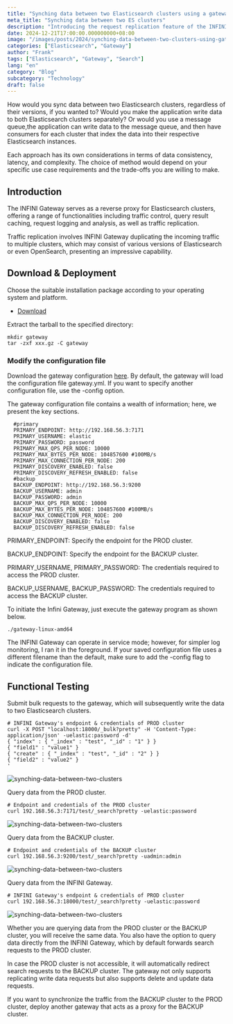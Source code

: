 ```yaml
---
title: "Synching data between two Elasticsearch clusters using a gateway"
meta_title: "Synching data between two ES clusters"
description: "Introducing the request replication feature of the INFINI Gateway."
date: 2024-12-21T17:00:00.000000000+08:00
image: "/images/posts/2024/synching-data-between-two-clusters-using-gateway/cover.jpg"
categories: ["Elasticsearch", "Gateway"]
author: "Frank"
tags: ["Elasticsearch", "Gateway", "Search"]
lang: "en"
category: "Blog"
subcategory: "Technology"
draft: false
---
```


How would you sync data between two Elasticsearch clusters, regardless of their versions, if you wanted to? Would you make the application write data to both Elasticsearch clusters separately? Or would you use a message queue,the application can write data to the message queue, and then have consumers for each cluster that index the data into their respective Elasticsearch instances.

Each approach has its own considerations in terms of data consistency, latency, and complexity. The choice of method would depend on your specific use case requirements and the trade-offs you are willing to make.

## Introduction

The INFINI Gateway serves as a reverse proxy for Elasticsearch clusters, offering a range of functionalities including traffic control, query result caching, request logging and analysis, as well as traffic replication.

Traffic replication involves INFINI Gateway duplicating the incoming traffic to multiple clusters, which may consist of various versions of Elasticsearch or even OpenSearch, presenting an impressive capability.

## Download & Deployment

Choose the suitable installation package according to your operating system and platform.

- [Download](https://release.infinilabs.com/gateway/stable/)

Extract the tarball to the specified directory:

```shell
mkdir gateway
tar -zxf xxx.gz -C gateway
```

### Modify the configuration file

Download the gateway configuration [here](https://github.com/infinilabs/testing/blob/main/setup/gateway/cases/replication/replication_via-disk.yml). By default, the gateway will load the configuration file gateway.yml. If you want to specify another configuration file, use the -config option.

The gateway configuration file contains a wealth of information; here, we present the key sections.

```shell
  #primary
  PRIMARY_ENDPOINT: http://192.168.56.3:7171
  PRIMARY_USERNAME: elastic
  PRIMARY_PASSWORD: password
  PRIMARY_MAX_QPS_PER_NODE: 10000
  PRIMARY_MAX_BYTES_PER_NODE: 104857600 #100MB/s
  PRIMARY_MAX_CONNECTION_PER_NODE: 200
  PRIMARY_DISCOVERY_ENABLED: false
  PRIMARY_DISCOVERY_REFRESH_ENABLED: false
  #backup
  BACKUP_ENDPOINT: http://192.168.56.3:9200
  BACKUP_USERNAME: admin
  BACKUP_PASSWORD: admin
  BACKUP_MAX_QPS_PER_NODE: 10000
  BACKUP_MAX_BYTES_PER_NODE: 104857600 #100MB/s
  BACKUP_MAX_CONNECTION_PER_NODE: 200
  BACKUP_DISCOVERY_ENABLED: false
  BACKUP_DISCOVERY_REFRESH_ENABLED: false
```

PRIMARY_ENDPOINT: Specify the endpoint for the PROD cluster.

BACKUP_ENDPOINT: Specify the endpoint for the BACKUP cluster.

PRIMARY_USERNAME, PRIMARY_PASSWORD: The credentials required to access the PROD cluster.

BACKUP_USERNAME, BACKUP_PASSWORD: The credentials required to access the BACKUP cluster.

To initiate the Infini Gateway, just execute the gateway program as shown below.

```shell
./gateway-linux-amd64
```

The INFINI Gateway can operate in service mode; however, for simpler log monitoring, I ran it in the foreground. If your saved configuration file uses a different filename than the default, make sure to add the -config flag to indicate the configuration file.

## Functional Testing

Submit bulk requests to the gateway, which will subsequently write the data to two Elasticsearch clusters.

```shell
# INFINI Gateway's endpoint & credentials of PROD cluster
curl -X POST "localhost:18000/_bulk?pretty" -H 'Content-Type: application/json' -uelastic:password -d'
{ "index" : { "_index" : "test", "_id" : "1" } }
{ "field1" : "value1" }
{ "create" : { "_index" : "test", "_id" : "2" } }
{ "field2" : "value2" }
'
```

![synching-data-between-two-clusters](/images/posts/2024/synching-data-between-two-clusters-using-gateway/pic-1.jpg)

Query data from the PROD cluster.

```shell
# Endpoint and credentials of the PROD cluster
curl 192.168.56.3:7171/test/_search?pretty -uelastic:password
```

![synching-data-between-two-clusters](/images/posts/2024/synching-data-between-two-clusters-using-gateway/pic-2.jpg)

Query data from the BACKUP cluster.

```shell
# Endpoint and credentials of the BACKUP cluster
curl 192.168.56.3:9200/test/_search?pretty -uadmin:admin
```

![synching-data-between-two-clusters](/images/posts/2024/synching-data-between-two-clusters-using-gateway/pic-3.jpg)

Query data from the INFINI Gateway.

```shell
# INFINI Gateway's endpoint & credentials of PROD cluster
curl 192.168.56.3:18000/test/_search?pretty -uelastic:password
```

![synching-data-between-two-clusters](/images/posts/2024/synching-data-between-two-clusters-using-gateway/pic-4.jpg)

Whether you are querying data from the PROD cluster or the BACKUP cluster, you will receive the same data. You also have the option to query data directly from the INFINI Gateway, which by default forwards search requests to the PROD cluster.

In case the PROD cluster is not accessible, it will automatically redirect search requests to the BACKUP cluster. The gateway not only supports replicating write data requests but also supports delete and update data requests.

If you want to synchronize the traffic from the BACKUP cluster to the PROD cluster, deploy another gateway that acts as a proxy for the BACKUP cluster.
